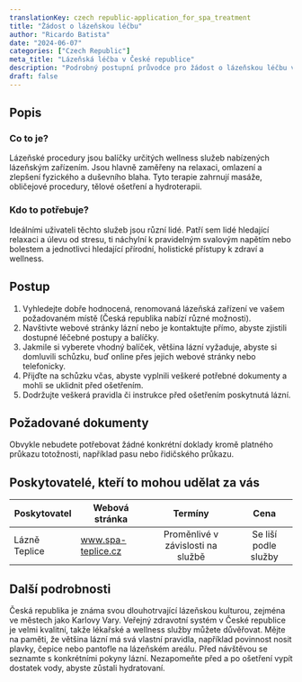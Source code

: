 ```yaml
---
translationKey: czech republic-application_for_spa_treatment
title: "Žádost o lázeňskou léčbu"
author: "Ricardo Batista"
date: "2024-06-07"
categories: ["Czech Republic"]
meta_title: "Lázeňská léčba v České republice"
description: "Podrobný postupní průvodce pro žádost o lázeňskou léčbu v České republice."
draft: false
---
```


## Popis
### Co to je?
Lázeňské procedury jsou balíčky určitých wellness služeb nabízených lázeňským zařízením. Jsou hlavně zaměřeny na relaxaci, omlazení a zlepšení fyzického a duševního blaha. Tyto terapie zahrnují masáže, obličejové procedury, tělové ošetření a hydroterapii.

### Kdo to potřebuje?
Ideálními uživateli těchto služeb jsou různí lidé. Patří sem lidé hledající relaxaci a úlevu od stresu, ti náchylní k pravidelným svalovým napětím nebo bolestem a jednotlivci hledající přírodní, holistické přístupy k zdraví a wellness.

## Postup
1. Vyhledejte dobře hodnocená, renomovaná lázeňská zařízení ve vašem požadovaném místě (Česká republika nabízí různé možnosti).
2. Navštivte webové stránky lázní nebo je kontaktujte přímo, abyste zjistili dostupné léčebné postupy a balíčky.
3. Jakmile si vyberete vhodný balíček, většina lázní vyžaduje, abyste si domluvili schůzku, buď online přes jejich webové stránky nebo telefonicky.
4. Přijďte na schůzku včas, abyste vyplnili veškeré potřebné dokumenty a mohli se uklidnit před ošetřením.
5. Dodržujte veškerá pravidla či instrukce před ošetřením poskytnutá lázní.

## Požadované dokumenty
Obvykle nebudete potřebovat žádné konkrétní doklady kromě platného průkazu totožnosti, například pasu nebo řidičského průkazu.

## Poskytovatelé, kteří to mohou udělat za vás

| Poskytovatel    |     Webová stránka     |     Termíny    |    Cena   |
| --------------- | --------------- |  :-------------: | :-------------: |
| Lázně Teplice      |  www.spa-teplice.cz     |   Proměnlivé v závislosti na službě    |  Se liší podle služby     |

## Další podrobnosti
Česká republika je známa svou dlouhotrvající lázeňskou kulturou, zejména ve městech jako Karlovy Vary. Veřejný zdravotní systém v České republice je velmi kvalitní, takže lékařské a wellness služby můžete důvěřovat. Mějte na paměti, že většina lázní má svá vlastní pravidla, například povinnost nosit plavky, čepice nebo pantofle na lázeňském areálu. Před návštěvou se seznamte s konkrétními pokyny lázní. Nezapomeňte před a po ošetření vypít dostatek vody, abyste zůstali hydratovaní.